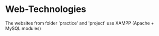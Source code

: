 # Web-Technologies

The websites from folder 'practice' and 'project' use XAMPP (Apache + MySQL modules)
